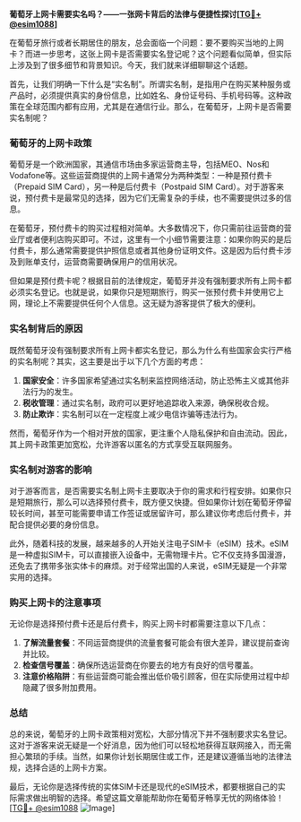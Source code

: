**葡萄牙上网卡需要实名吗？——一张网卡背后的法律与便捷性探讨[[TG💪+ @esim1088](https://t.me/s/esim1088)]**

在葡萄牙旅行或者长期居住的朋友，总会面临一个问题：要不要购买当地的上网卡？而进一步思考，这张上网卡是否需要实名登记呢？这个问题看似简单，但实际上涉及到了很多细节和背景知识。今天，我们就来详细聊聊这个话题。

首先，让我们明确一下什么是“实名制”。所谓实名制，是指用户在购买某种服务或产品时，必须提供真实的身份信息，比如姓名、身份证号码、手机号码等。这种政策在全球范围内都有应用，尤其是在通信行业。那么，在葡萄牙，上网卡是否需要实名制呢？

### 葡萄牙的上网卡政策

葡萄牙是一个欧洲国家，其通信市场由多家运营商主导，包括MEO、Nos和Vodafone等。这些运营商提供的上网卡通常分为两种类型：一种是预付费卡（Prepaid SIM Card），另一种是后付费卡（Postpaid SIM Card）。对于游客来说，预付费卡是最常见的选择，因为它们无需复杂的手续，也不需要提供过多的信息。

在葡萄牙，预付费卡的购买过程相对简单。大多数情况下，你只需前往运营商的营业厅或者便利店购买即可。不过，这里有一个小细节需要注意：如果你购买的是后付费卡，那么通常需要提供护照信息或者其他身份证明文件。这是因为后付费卡涉及到账单支付，运营商需要确保用户的信用状况。

但如果是预付费卡呢？根据目前的法律规定，葡萄牙并没有强制要求所有上网卡都必须实名登记。也就是说，如果你只是短期旅行，购买一张预付费卡并使用它上网，理论上不需要提供任何个人信息。这无疑为游客提供了极大的便利。

### 实名制背后的原因

既然葡萄牙没有强制要求所有上网卡都实名登记，那么为什么有些国家会实行严格的实名制呢？其实，这主要是出于以下几个方面的考虑：

1. **国家安全**：许多国家希望通过实名制来监控网络活动，防止恐怖主义或其他非法行为的发生。
2. **税收管理**：通过实名制，政府可以更好地追踪收入来源，确保税收合规。
3. **防止欺诈**：实名制可以在一定程度上减少电信诈骗等违法行为。

然而，葡萄牙作为一个相对开放的国家，更注重个人隐私保护和自由流动。因此，其上网卡政策更加宽松，允许游客以匿名的方式享受互联网服务。

### 实名制对游客的影响

对于游客而言，是否需要实名制上网卡主要取决于你的需求和行程安排。如果你只是短期旅行，那么可以选择预付费卡，既方便又快捷。但如果你计划在葡萄牙停留较长时间，甚至可能需要申请工作签证或居留许可，那么建议你考虑后付费卡，并配合提供必要的身份信息。

此外，随着科技的发展，越来越多的人开始关注电子SIM卡（eSIM）技术。eSIM是一种虚拟SIM卡，可以直接嵌入设备中，无需物理卡片。它不仅支持多国漫游，还免去了携带多张实体卡的麻烦。对于经常出国的人来说，eSIM无疑是一个非常实用的选择。

### 购买上网卡的注意事项

无论你是选择预付费卡还是后付费卡，购买上网卡时都需要注意以下几点：

1. **了解流量套餐**：不同运营商提供的流量套餐可能会有很大差异，建议提前查询并比较。
2. **检查信号覆盖**：确保所选运营商在你要去的地方有良好的信号覆盖。
3. **注意价格陷阱**：有些运营商可能会推出低价吸引顾客，但在实际使用过程中却隐藏了很多附加费用。

### 总结

总的来说，葡萄牙的上网卡政策相对宽松，大部分情况下并不强制要求实名登记。这对于游客来说无疑是一个好消息，因为他们可以轻松地获得互联网接入，而无需担心繁琐的手续。当然，如果你计划长期居住或工作，还是建议遵循当地的法律法规，选择合适的上网卡方案。

最后，无论你是选择传统的实体SIM卡还是现代的eSIM技术，都要根据自己的实际需求做出明智的选择。希望这篇文章能帮助你在葡萄牙畅享无忧的网络体验！[[TG💪+ @esim1088](https://t.me/s/esim1088) ![Image](https://i.postimg.cc/4NQfJmqS/Snipaste-2025-05-13-00-14-12.png)]